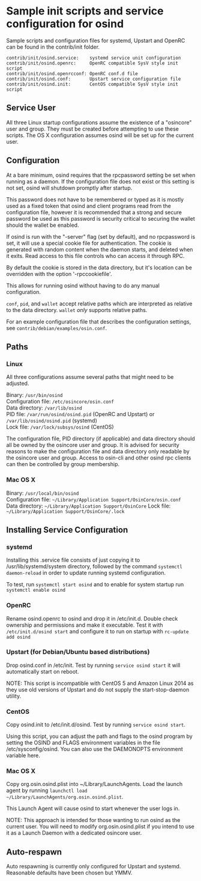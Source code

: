 Sample init scripts and service configuration for osind
==========================================================

Sample scripts and configuration files for systemd, Upstart and OpenRC
can be found in the contrib/init folder.

    contrib/init/osind.service:    systemd service unit configuration
    contrib/init/osind.openrc:     OpenRC compatible SysV style init script
    contrib/init/osind.openrcconf: OpenRC conf.d file
    contrib/init/osind.conf:       Upstart service configuration file
    contrib/init/osind.init:       CentOS compatible SysV style init script

Service User
---------------------------------

All three Linux startup configurations assume the existence of a "osincore" user
and group.  They must be created before attempting to use these scripts.
The OS X configuration assumes osind will be set up for the current user.

Configuration
---------------------------------

At a bare minimum, osind requires that the rpcpassword setting be set
when running as a daemon.  If the configuration file does not exist or this
setting is not set, osind will shutdown promptly after startup.

This password does not have to be remembered or typed as it is mostly used
as a fixed token that osind and client programs read from the configuration
file, however it is recommended that a strong and secure password be used
as this password is security critical to securing the wallet should the
wallet be enabled.

If osind is run with the "-server" flag (set by default), and no rpcpassword is set,
it will use a special cookie file for authentication. The cookie is generated with random
content when the daemon starts, and deleted when it exits. Read access to this file
controls who can access it through RPC.

By default the cookie is stored in the data directory, but it's location can be overridden
with the option '-rpccookiefile'.

This allows for running osind without having to do any manual configuration.

`conf`, `pid`, and `wallet` accept relative paths which are interpreted as
relative to the data directory. `wallet` *only* supports relative paths.

For an example configuration file that describes the configuration settings,
see `contrib/debian/examples/osin.conf`.

Paths
---------------------------------

### Linux

All three configurations assume several paths that might need to be adjusted.

Binary:              `/usr/bin/osind`  
Configuration file:  `/etc/osincore/osin.conf`  
Data directory:      `/var/lib/osind`  
PID file:            `/var/run/osind/osind.pid` (OpenRC and Upstart) or `/var/lib/osind/osind.pid` (systemd)  
Lock file:           `/var/lock/subsys/osind` (CentOS)  

The configuration file, PID directory (if applicable) and data directory
should all be owned by the osincore user and group.  It is advised for security
reasons to make the configuration file and data directory only readable by the
osincore user and group.  Access to osin-cli and other osind rpc clients
can then be controlled by group membership.

### Mac OS X

Binary:              `/usr/local/bin/osind`  
Configuration file:  `~/Library/Application Support/OsinCore/osin.conf`  
Data directory:      `~/Library/Application Support/OsinCore`
Lock file:           `~/Library/Application Support/OsinCore/.lock`

Installing Service Configuration
-----------------------------------

### systemd

Installing this .service file consists of just copying it to
/usr/lib/systemd/system directory, followed by the command
`systemctl daemon-reload` in order to update running systemd configuration.

To test, run `systemctl start osind` and to enable for system startup run
`systemctl enable osind`

### OpenRC

Rename osind.openrc to osind and drop it in /etc/init.d.  Double
check ownership and permissions and make it executable.  Test it with
`/etc/init.d/osind start` and configure it to run on startup with
`rc-update add osind`

### Upstart (for Debian/Ubuntu based distributions)

Drop osind.conf in /etc/init.  Test by running `service osind start`
it will automatically start on reboot.

NOTE: This script is incompatible with CentOS 5 and Amazon Linux 2014 as they
use old versions of Upstart and do not supply the start-stop-daemon utility.

### CentOS

Copy osind.init to /etc/init.d/osind. Test by running `service osind start`.

Using this script, you can adjust the path and flags to the osind program by
setting the OSIND and FLAGS environment variables in the file
/etc/sysconfig/osind. You can also use the DAEMONOPTS environment variable here.

### Mac OS X

Copy org.osin.osind.plist into ~/Library/LaunchAgents. Load the launch agent by
running `launchctl load ~/Library/LaunchAgents/org.osin.osind.plist`.

This Launch Agent will cause osind to start whenever the user logs in.

NOTE: This approach is intended for those wanting to run osind as the current user.
You will need to modify org.osin.osind.plist if you intend to use it as a
Launch Daemon with a dedicated osincore user.

Auto-respawn
-----------------------------------

Auto respawning is currently only configured for Upstart and systemd.
Reasonable defaults have been chosen but YMMV.
